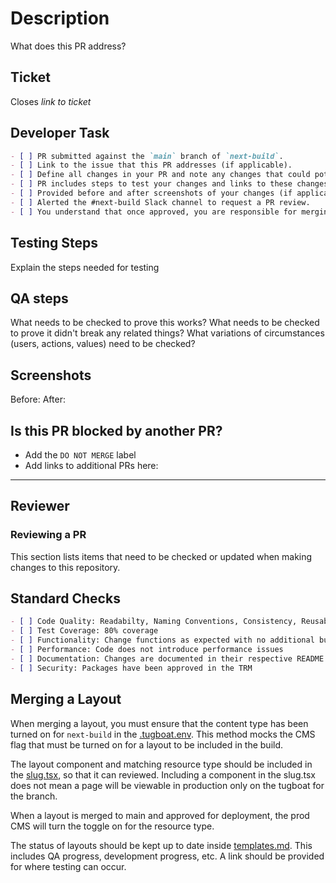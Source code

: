 # Description

What does this PR address?

## Ticket

<!--
https://docs.github.com/en/issues/tracking-your-work-with-issues/using-issues/linking-a-pull-request-to-an-issue
-->

Closes _link to ticket_

## Developer Task

```md
- [ ] PR submitted against the `main` branch of `next-build`.
- [ ] Link to the issue that this PR addresses (if applicable).
- [ ] Define all changes in your PR and note any changes that could potentially be breaking changes.
- [ ] PR includes steps to test your changes and links to these changes in the Tugboat preview (if applicable).
- [ ] Provided before and after screenshots of your changes (if applicable).
- [ ] Alerted the #next-build Slack channel to request a PR review.
- [ ] You understand that once approved, you are responsible for merging your changes into `main`. (Note that changes to `main` will move automatically into production.)
```

## Testing Steps

Explain the steps needed for testing

## QA steps

<!--
Note: GitHub Copilot will be added as a PR reviewer automatically. Please pay attention to its suggestions, but use your judgement when deciding whether to incorporate them.
-->

What needs to be checked to prove this works?
What needs to be checked to prove it didn't break any related things?
What variations of circumstances (users, actions, values) need to be checked?

## Screenshots

Before:
After:

## Is this PR blocked by another PR?

- Add the `DO NOT MERGE` label
- Add links to additional PRs here:

---

## Reviewer

### Reviewing a PR

This section lists items that need to be checked or updated when making changes to this repository.

## Standard Checks

```md
- [ ] Code Quality: Readabilty, Naming Conventions, Consistency, Reusability
- [ ] Test Coverage: 80% coverage
- [ ] Functionality: Change functions as expected with no additional bugs
- [ ] Performance: Code does not introduce performance issues
- [ ] Documentation: Changes are documented in their respective README.md files
- [ ] Security: Packages have been approved in the TRM
```

## Merging a Layout

When merging a layout, you must ensure that the content type has been turned on for `next-build` in the [.tugboat.env](../envs/.tugboat.env). This method mocks the CMS flag that must be turned on for a layout to be included in the build.

The layout component and matching resource type should be included in the [slug.tsx](../src/pages/[[...slug]].tsx), so that it can reviewed. Including a component in the slug.tsx does not mean a page will be viewable in production only on the tugboat for the branch.

When a layout is merged to main and approved for deployment, the prod CMS will turn the toggle on for the resource type. 

The status of layouts should be kept up to date inside [templates.md](../READMEs/templates.md). This includes QA progress, development progress, etc. A link should be provided for where testing can occur.
